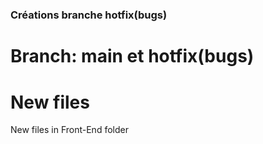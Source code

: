 # <h3>Créations branche hotfix(bugs)</h3>

# Branch: main et hotfix(bugs)

# New files 
New files in Front-End folder